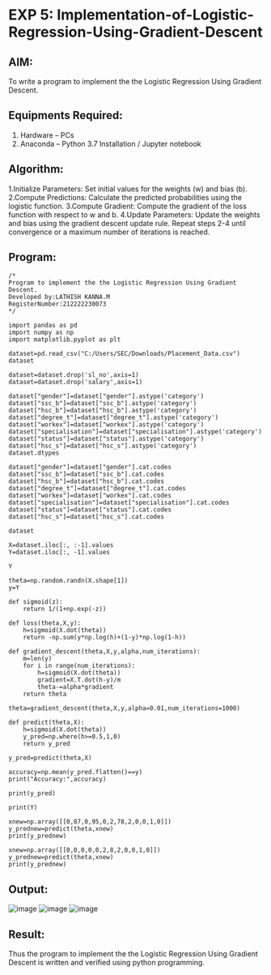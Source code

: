 # EXP 5: Implementation-of-Logistic-Regression-Using-Gradient-Descent

## AIM:
To write a program to implement the the Logistic Regression Using Gradient Descent.

## Equipments Required:
1. Hardware – PCs
2. Anaconda – Python 3.7 Installation / Jupyter notebook

## Algorithm:

1.Initialize Parameters: Set initial values for the weights (w) and bias (b).
2.Compute Predictions: Calculate the predicted probabilities using the logistic function.
3.Compute Gradient: Compute the gradient of the loss function with respect to w and b.
4.Update Parameters: Update the weights and bias using the gradient descent update rule. Repeat steps 2-4 until convergence or a maximum number of iterations is reached.


## Program:
```
/*
Program to implement the the Logistic Regression Using Gradient Descent.
Developed by:LATHISH KANNA.M
RegisterNumber:212222230073
*/
```
```
import pandas as pd
import numpy as np
import matplotlib.pyplot as plt

dataset=pd.read_csv("C:/Users/SEC/Downloads/Placement_Data.csv")
dataset

dataset=dataset.drop('sl_no',axis=1)
dataset=dataset.drop('salary',axis=1)

dataset["gender"]=dataset["gender"].astype('category')
dataset["ssc_b"]=dataset["ssc_b"].astype('category')
dataset["hsc_b"]=dataset["hsc_b"].astype('category')
dataset["degree_t"]=dataset["degree_t"].astype('category')
dataset["workex"]=dataset["workex"].astype('category')
dataset["specialisation"]=dataset["specialisation"].astype('category')
dataset["status"]=dataset["status"].astype('category')
dataset["hsc_s"]=dataset["hsc_s"].astype('category')
dataset.dtypes

dataset["gender"]=dataset["gender"].cat.codes
dataset["ssc_b"]=dataset["ssc_b"].cat.codes
dataset["hsc_b"]=dataset["hsc_b"].cat.codes
dataset["degree_t"]=dataset["degree_t"].cat.codes
dataset["workex"]=dataset["workex"].cat.codes
dataset["specialisation"]=dataset["specialisation"].cat.codes
dataset["status"]=dataset["status"].cat.codes
dataset["hsc_s"]=dataset["hsc_s"].cat.codes

dataset

X=dataset.iloc[:, :-1].values
Y=dataset.iloc[:, -1].values

Y

theta=np.random.randn(X.shape[1])
y=Y

def sigmoid(z):
    return 1/(1+np.exp(-z))

def loss(theta,X,y):
    h=sigmoid(X.dot(theta))
    return -np.sum(y*np.log(h)+(1-y)*np.log(1-h))

def gradient_descent(theta,X,y,alpha,num_iterations):
    m=len(y)
    for i in range(num_iterations):
        h=sigmoid(X.dot(theta))
        gradient=X.T.dot(h-y)/m
        theta-=alpha*gradient
    return theta

theta=gradient_descent(theta,X,y,alpha=0.01,num_iterations=1000)

def predict(theta,X):
    h=sigmoid(X.dot(theta))
    y_pred=np.where(h>=0.5,1,0)
    return y_pred

y_pred=predict(theta,X)

accuracy=np.mean(y_pred.flatten()==y)
print("Accuracy:",accuracy)

print(y_pred)

print(Y)

xnew=np.array([[0,87,0,95,0,2,78,2,0,0,1,0]])
y_prednew=predict(theta,xnew)
print(y_prednew)

xnew=np.array([[0,0,0,0,0,2,8,2,0,0,1,0]])
y_prednew=predict(theta,xnew)
print(y_prednew)
```

## Output:

![image](https://github.com/ssnithyaasri/-Implementation-of-Logistic-Regression-Using-Gradient-Descent/assets/119122478/0ac768f1-46ff-41c2-8f04-323cafe49b01)
![image](https://github.com/ssnithyaasri/-Implementation-of-Logistic-Regression-Using-Gradient-Descent/assets/119122478/f310a431-3ca2-49f3-b21e-231c68a73bd2)
![image](https://github.com/ssnithyaasri/-Implementation-of-Logistic-Regression-Using-Gradient-Descent/assets/119122478/7cc67595-d7ff-4ca9-b573-7a5e2fb7158f)








## Result:
Thus the program to implement the the Logistic Regression Using Gradient Descent is written and verified using python programming.

